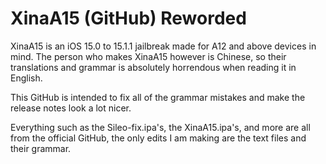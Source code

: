 # XinaA15 (GitHub) Reworded
XinaA15 is an iOS 15.0 to 15.1.1 jailbreak made for A12 and above devices in mind. The person who makes XinaA15 however is Chinese, so their translations and grammar is absolutely horrendous when reading it in English.

 This GitHub is intended to fix all of the grammar mistakes and make the release notes look a lot nicer.
 
 Everything such as the Sileo-fix.ipa's, the XinaA15.ipa's, and more are all from the official GitHub, the only edits I am making are the text files and their grammar.
